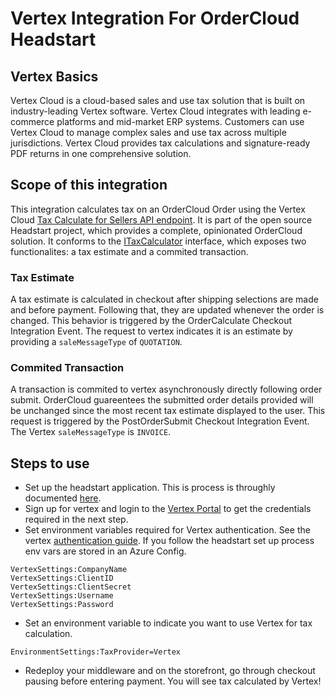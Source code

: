 ﻿# Vertex Integration For OrderCloud Headstart

## Vertex Basics 
Vertex Cloud is a cloud-based sales and use tax solution that is built on industry-leading Vertex software. Vertex Cloud integrates with leading e-commerce platforms and mid-market ERP systems. Customers can use Vertex Cloud to manage complex sales and use tax across multiple jurisdictions. Vertex Cloud provides tax calculations and signature-ready PDF returns in one comprehensive solution.

## Scope of this integration
This integration calculates tax on an OrderCloud Order using the Vertex Cloud [Tax Calculate for Sellers API endpoint](https://developer.vertexcloud.com/api/docs/#operation/Sale_Post). It is part of the open source Headstart project, which provides a complete, opinionated OrderCloud solution. It conforms to the [ITaxCalculator](../ordercloud.integrations.library/interfaces/ITaxCalculator.cs) interface, which exposes two functionalites: a tax estimate and a commited transaction. 
### Tax Estimate
A tax estimate is calculated in checkout after shipping selections are made and before payment. Following that, they are updated whenever the order is changed. This behavior is triggered by the OrderCalculate Checkout Integration Event. The request to vertex indicates it is an estimate by providing a `saleMessageType` of `QUOTATION`.  

### Commited Transaction 
A transaction is commited to vertex asynchronously directly following order submit. OrderCloud guareentees the submitted order details provided will be unchanged since the most recent tax estimate displayed to the user. This request is triggered by the PostOrderSubmit Checkout Integration Event. The Vertex `saleMessageType` is `INVOICE`.

## Steps to use
- Set up the headstart application. This is process is throughly documented [here](https://github.com/ordercloud-api/headstart#initial-setup).
- Sign up for vertex and login to the [Vertex Portal](https://portal.vertexsmb.com/Home) to get the credentials required in the next step.  
- Set environment variables required for Vertex authentication. See the vertex [authentication guide](https://developer.vertexcloud.com/access-token/). If you follow the headstart set up process env vars are stored in an Azure Config.   
```
VertexSettings:CompanyName
VertexSettings:ClientID
VertexSettings:ClientSecret
VertexSettings:Username    
VertexSettings:Password
```
- Set an environment variable to indicate you want to use Vertex for tax calculation.
```
EnvironmentSettings:TaxProvider=Vertex
```
- Redeploy your middleware and on the storefront, go through checkout pausing before entering payment. You will see tax calculated by Vertex!

